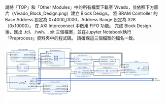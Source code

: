 請將「TOP」和「Other Modules」中的所有檔案下載至 Vivado，並依照下方圖片（Vivado_Block_Design.png）建立 Block Design。
將 BRAM Controller 的 Base Address 設定為 0x4000_0000，Address Range 設定為 32K（0x10000）。
在 AXI Interconnect 中啟用 FIFO 功能。
完成 Block Design 後，匯出 .tcl、.hwh、.bit 三個檔案，並在Jupyter Notebook執行「Preprocess」資料夾中的程式碼。
請確保這三個檔案的檔名一致。

![Alt Text](Vivado_Block_Design.png)

